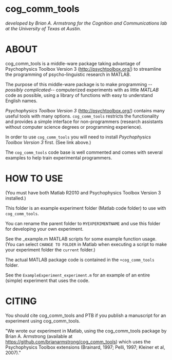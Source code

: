 # cog_comm_tools

*developed by Brian A. Armstrong for the Cognition and Communications lab at the University of Texas at Austin.*

# ABOUT
cog_comm_tools is a middle-ware package taking advantage of Psychophysics Toolbox Version 3 (http://psychtoolbox.org/) to streamline the programming of psycho-linguistic research in MATLAB.  

The purpose of this middle-ware package is to make programming --*possibly complicated*-- computerized experiments with as little *MATLAB* code as possible, using a library of functions with easy to understand English names.

*Psychophysics Toolbox Version 3* (http://psychtoolbox.org/) contains many useful tools with many options.  `cog_comm_tools` restricts the functionality and provides a simple interface for non-programmers (research assistants without computer science degrees or programming experience).

In order to use `cog_comm_tools` you will need to install *Psychophysics Toolbox Version 3* first. (See link above.)

The `cog_comm_tools` code base is well commented and comes with several examples to help train experimental programmers.

# HOW TO USE
(You must have both Matlab R2010 and Psychophysics Toolbox Version 3 installed.)

This folder is an example experiment folder (Matlab code folder) to use with `cog_comm_tools`.

You can rename the parent folder to `MYEXPERIMENTNAME` and use this folder for developing your own experiment.

See the _example.m MATLAB scripts for some example function usage. (You can select `CHANGE TO FOLDER` in Matlab when executing a script to make your experiment folder the `current` folder.)

The actual MATLAB package code is contained in the `+cog_comm_tools` folder.

See the `ExampleExperiment_experiment.m` for an example of an entire (simple) experiment that uses the code.

# CITING
You should cite cog_comm_tools and PTB if you publish a manuscript for an experiment using cog_comm_tools.

"We wrote our experiment in Matlab, using the cog_comm_tools package by Brian A. Armstrong (available at https://github.com/brianarmstrong/cog_comm_tools) which uses the Psychophysics Toolbox extensions (Brainard, 1997; Pelli, 1997; Kleiner et al, 2007)."
